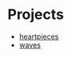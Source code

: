 # Projects

- [heartpieces](https://lharka.github.io/heartpieces)
- [waves](https://lharka.github.io/waves)
